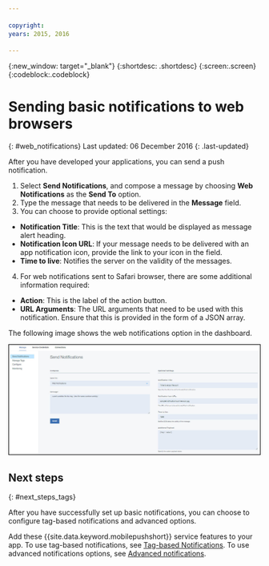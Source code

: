 ```yaml
---

copyright:
years: 2015, 2016

---
```


{:new_window: target="_blank"}
{:shortdesc: .shortdesc}
{:screen:.screen}
{:codeblock:.codeblock}

# Sending basic notifications to web browsers
{: #web_notifications}
Last updated: 06 December 2016
{: .last-updated}

After you have developed your applications, you can send a push notification. 

1. Select **Send Notifications**, and compose a message by choosing **Web Notifications** as the **Send To** option. 
2. Type the message that needs to be delivered in the **Message** field.
3. You can choose to provide optional settings:
  - **Notification Title**: This is the text that would be displayed as message alert heading.
  - **Notification Icon URL**: If your message needs to be delivered with an app notification icon, provide the link to your icon in the field.
  - **Time to live**: Notifies the server on the validity of the messages.
4. For web notifications sent to Safari browser, there are some additional information required:
  - **Action**: This is the label of the action button.
  - **URL Arguments**: The URL arguments that need to be used with this notification. Ensure that this is provided in the form of a JSON array. 
 
The following image shows the web notifications option in the dashboard.

  ![Notifications screen](images/DashboardWebpush.jpg)


## Next steps
  {: #next_steps_tags}

After you have successfully set up basic notifications, you can choose to configure tag-based notifications and advanced options.

Add these {{site.data.keyword.mobilepushshort}} service features to your app. To use tag-based notifications, see [Tag-based Notifications](c_tag_basednotifications.html). To use advanced notifications options, see [Advanced notifications](t_advance_badge_sound_payload.html).




